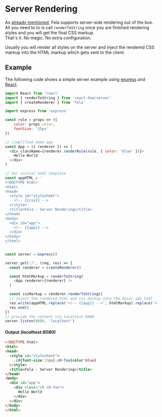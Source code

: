# Server Rendering
As [already mentioned](../introduction/Benefits.md), Fela supports server-side rendering out of the box.
All you need to to is call `renderToString` once you are finished rendering styles and you will get the final CSS markup.<br>
That's it. No magic. No extra configuration.

Usually you will render all styles on the server and inject the rendered CSS markup into the HTML markup which gets sent to the client.
## Example
The following code shows a simple server example using [express](https://github.com/expressjs/express) and [React](https://github.com/facebook/react).
```javascript
import React from 'react'
import { renderToString } from 'react-dom/server'
import { createRenderer } from 'fela'

import express from 'express'

const rule = props => ({
    color: props.color,
    fontSize: '15px'
})

// simplified demo app
const App = ({ renderer }) => (
  <div className={renderer.renderRule(rule, { color: 'blue' })}>
    Hello World
  </div>
)

// Our initial html template
const appHTML = `
<!DOCTYPE html>
<html>
<head>
  <style id="stylesheet">
    <!-- {{css}} -->
  </style>
  <title>Fela - Server Rendering</title>
</head>
<body>
  <div id="app">
    <!-- {{app}} -->
  </div>
</body>
</html>
`

const server = express()

server.get('/', (req, res) => {
  const renderer = createRenderer()

  const htmlMarkup = renderToString(
    <App renderer={renderer} />
  )

  const cssMarkup = renderer.renderToString()
  // inject the rendered html and css markup into the basic app html
  res.write(appHTML.replace('<!-- {{app}} -->', htmlMarkup).replace('<!-- {{css}} -->', cssMarkup))
  res.end()
})
// provide the content via localhost:8080
server.listen(8080, 'localhost')
```

#### Output *(localhost:8080)*
```HTML
<!DOCTYPE html>
<html>
<head>
  <style id="stylesheet">
    .c0{font-size:15px}.c0-foo{color:blue}
  </style>
  <title>Fela - Server Rendering</title>
</head>
<body>
  <div id="app">
    <div class="c0 c0-foo">
      Hello World
    </div>
  </div>
</body>
</html>
```

